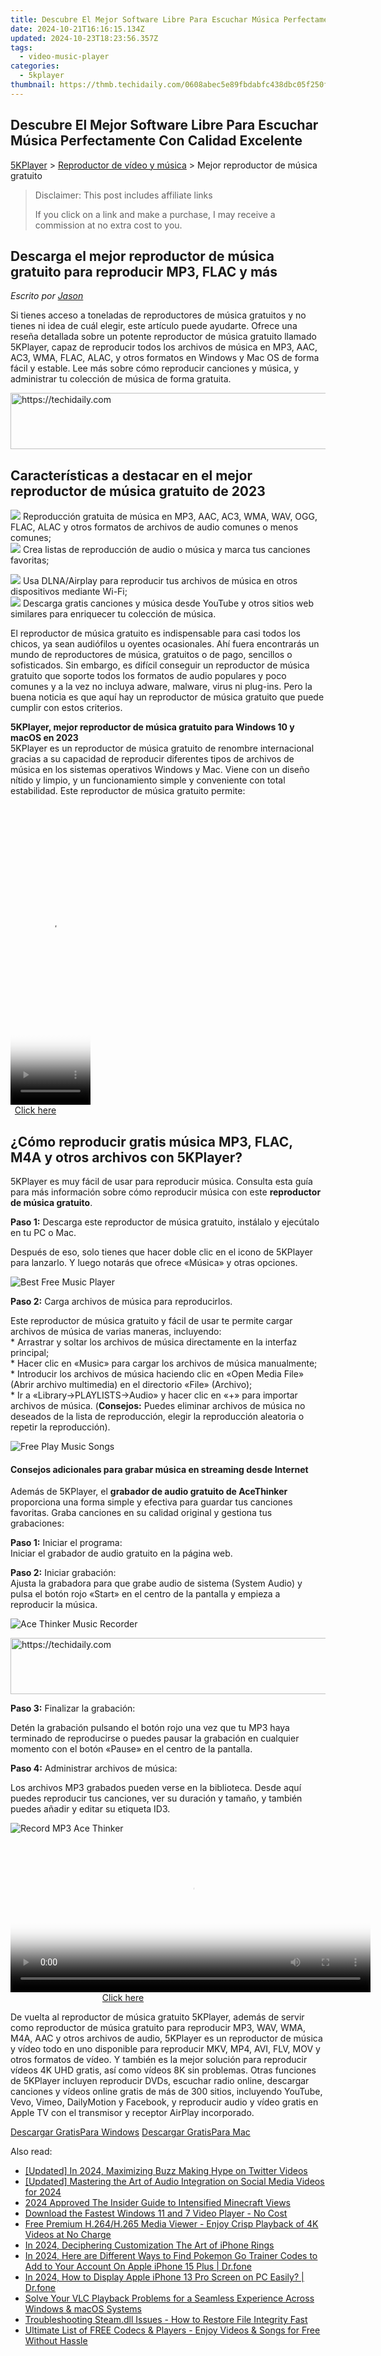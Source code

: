 ```yaml
---
title: Descubre El Mejor Software Libre Para Escuchar Música Perfectamente Con Calidad Excelente
date: 2024-10-21T16:16:15.134Z
updated: 2024-10-23T18:23:56.357Z
tags:
  - video-music-player
categories:
  - 5kplayer
thumbnail: https://thmb.techidaily.com/0608abec5e89fbdabfc438dbc05f250f26c6343ebf5ad117060d9466fac18ee3.jpg
---
```


## Descubre El Mejor Software Libre Para Escuchar Música Perfectamente Con Calidad Excelente

[5KPlayer](https://tools.techidaily.com/5kplayer/products/) \> [Reproductor de vídeo y música](https://tools.techidaily.com/5kplayer/video-music-player/) \> Mejor reproductor de música gratuito

>  Disclaimer: This post includes affiliate links
>
>  If you click on a link and make a purchase, I may receive a commission at no extra cost to you.
>

## Descarga el mejor reproductor de música gratuito para reproducir MP3, FLAC y más

 _Escrito por [Jason](https://www.quora.com/profile/Jason-Copper-1)_

Si tienes acceso a toneladas de reproductores de música gratuitos y no tienes ni idea de cuál elegir, este artículo puede ayudarte. Ofrece una reseña detallada sobre un potente reproductor de música gratuito llamado 5KPlayer, capaz de reproducir todos los archivos de música en MP3, AAC, AC3, WMA, FLAC, ALAC, y otros formatos en Windows y Mac OS de forma fácil y estable. Lee más sobre cómo reproducir canciones y música, y administrar tu colección de música de forma gratuita.

<!-- affiliate ads begin -->
<a href="https://appsumo.8odi.net/c/5597632/2129738/7443" target="_top" id="2129738">
  <img src="//a.impactradius-go.com/display-ad/7443-2129738" border="0" alt="https://techidaily.com" width="728" height="90"/>
</a>
<img height="0" width="0" src="https://appsumo.8odi.net/i/5597632/2129738/7443" style="position:absolute;visibility:hidden;" border="0" />
<!-- affiliate ads end -->

## Características a destacar en el mejor reproductor de música gratuito de 2023

![](https://www.5kplayer.com/video-music-player-es/img/check-mp-0224.png) Reproducción gratuita de música en MP3, AAC, AC3, WMA, WAV, OGG, FLAC, ALAC y otros formatos de archivos de audio comunes o menos comunes;  
![](https://www.5kplayer.com/video-music-player-es/img/check-mp-0224.png) Crea listas de reproducción de audio o música y marca tus canciones favoritas;  

![](https://www.5kplayer.com/video-music-player-es/img/check-mp-0224.png) Usa DLNA/Airplay para reproducir tus archivos de música en otros dispositivos mediante Wi-Fi;  
![](https://www.5kplayer.com/video-music-player-es/img/check-mp-0224.png) Descarga gratis canciones y música desde YouTube y otros sitios web similares para enriquecer tu colección de música.

El reproductor de música gratuito es indispensable para casi todos los chicos, ya sean audiófilos u oyentes ocasionales. Ahí fuera encontrarás un mundo de reproductores de música, gratuitos o de pago, sencillos o sofisticados. Sin embargo, es difícil conseguir un reproductor de música gratuito que soporte todos los formatos de audio populares y poco comunes y a la vez no incluya adware, malware, virus ni plug-ins. Pero la buena noticia es que aquí hay un reproductor de música gratuito que puede cumplir con estos criterios.

**5KPlayer, mejor reproductor de música gratuito para Windows 10 y macOS en 2023**  
 5KPlayer es un reproductor de música gratuito de renombre internacional gracias a su capacidad de reproducir diferentes tipos de archivos de música en los sistemas operativos Windows y Mac. Viene con un diseño nítido y limpio, y un funcionamiento simple y conveniente con total estabilidad. Este reproductor de música gratuito permite: 

<!-- affiliate ads begin -->
<span id="1975503">
					<video width="128" height="480" style="cursor:pointer"
           poster="//a.impactradius-go.com/display-clicktoplayimage/1975503.png"
           onclick="if(!this.playClicked){this.play();this.setAttribute('controls',true);this.playClicked=true;}">
	   <source src="//a.impactradius-go.com/display-ad/22993-1975503">
	   <img src="//a.impactradius-go.com/display-clicktoplayimage/1975503.png" style="border: none; height: 100%; width: 100%; object-fit: contain">
	</video>
	<div style="width:80px;text-align:center"><a href="javascript:window.open(decodeURIComponent('https%3A%2F%2Fhomestyler.sjv.io%2Fc%2F5597632%2F1975503%2F22993'), '_blank');void(0);">Click here</a></div>
</span>
<img height="0" width="0" src="https://imp.pxf.io/i/5597632/1975503/22993" style="position:absolute;visibility:hidden;" border="0" />
<!-- affiliate ads end -->

## ¿Cómo reproducir gratis música MP3, FLAC, M4A y otros archivos con 5KPlayer?

5KPlayer es muy fácil de usar para reproducir música. Consulta esta guía para más información sobre cómo reproducir música con este **reproductor de música gratuito**.

**Paso 1:** Descarga este reproductor de música gratuito, instálalo y ejecútalo en tu PC o Mac. 

Después de eso, solo tienes que hacer doble clic en el icono de 5KPlayer para lanzarlo. Y luego notarás que ofrece «Música» y otras opciones.

![Best Free Music Player](https://www.5kplayer.com/video-music-player-es/../video-music-player/img/free-music-player.jpg) 

**Paso 2:** Carga archivos de música para reproducirlos.

Este reproductor de música gratuito y fácil de usar te permite cargar archivos de música de varias maneras, incluyendo:  
 \* Arrastrar y soltar los archivos de música directamente en la interfaz principal;  
 \* Hacer clic en «Music» para cargar los archivos de música manualmente;  
 \* Introducir los archivos de música haciendo clic en «Open Media File» (Abrir archivo multimedia) en el directorio «File» (Archivo);  
 \* Ir a «Library->PLAYLISTS->Audio» y hacer clic en «+» para importar archivos de música. (**Consejos:** Puedes eliminar archivos de música no deseados de la lista de reproducción, elegir la reproducción aleatoria o repetir la reproducción).

![Free Play Music Songs](https://www.5kplayer.com/video-music-player-es/../video-music-player/img/flac-music-player.jpg) 

#### **Consejos adicionales para grabar música en streaming desde Internet**

Además de 5KPlayer, el **grabador de audio gratuito de AceThinker** proporciona una forma simple y efectiva para guardar tus canciones favoritas. Graba canciones en su calidad original y gestiona tus grabaciones:

**Paso 1:** Iniciar el programa:  
 Iniciar el grabador de audio gratuito en la página web.

**Paso 2:** Iniciar grabación:  
 Ajusta la grabadora para que grabe audio de sistema (System Audio) y pulsa el botón rojo «Start» en el centro de la pantalla y empieza a reproducir la música.

![Ace Thinker Music Recorder](https://www.5kplayer.com/video-music-player-es/../video-music-player/img/ace-thinker-record-music.jpg) 

<!-- affiliate ads begin -->
<a href="https://appsumo.8odi.net/c/5597632/2068407/7443" target="_top" id="2068407">
  <img src="//a.impactradius-go.com/display-ad/7443-2068407" border="0" alt="https://techidaily.com" width="728" height="90"/>
</a>
<img height="0" width="0" src="https://appsumo.8odi.net/i/5597632/2068407/7443" style="position:absolute;visibility:hidden;" border="0" />
<!-- affiliate ads end -->

**Paso 3:** Finalizar la grabación:

Detén la grabación pulsando el botón rojo una vez que tu MP3 haya terminado de reproducirse o puedes pausar la grabación en cualquier momento con el botón «Pause» en el centro de la pantalla.

**Paso 4:** Administrar archivos de música: 

Los archivos MP3 grabados pueden verse en la biblioteca. Desde aquí puedes reproducir tus canciones, ver su duración y tamaño, y también puedes añadir y editar su etiqueta ID3.

![Record MP3 Ace Thinker](https://www.5kplayer.com/video-music-player-es/../video-music-player/img/record-mp3-songs-ace-thinker.jpg) 

<!-- affiliate ads begin -->
<span id="1983573">
					<video width="576" height="240" style="cursor:pointer"
           poster="//a.impactradius-go.com/display-clicktoplayimage/1983573.png"
           onclick="if(!this.playClicked){this.play();this.setAttribute('controls',true);this.playClicked=true;}">
	   <source src="//a.impactradius-go.com/display-ad/22993-1983573">
	   <img src="//a.impactradius-go.com/display-clicktoplayimage/1983573.png" style="border: none; height: 100%; width: 100%; object-fit: contain">
	</video>
	<div style="width:360px;text-align:center"><a href="javascript:window.open(decodeURIComponent('https%3A%2F%2Fhomestyler.sjv.io%2Fc%2F5597632%2F1983573%2F22993'), '_blank');void(0);">Click here</a></div>
</span>
<img height="0" width="0" src="https://imp.pxf.io/i/5597632/1983573/22993" style="position:absolute;visibility:hidden;" border="0" />
<!-- affiliate ads end -->

De vuelta al reproductor de música gratuito 5KPlayer, además de servir como reproductor de música gratuito para reproducir MP3, WAV, WMA, M4A, AAC y otros archivos de audio, 5KPlayer es un reproductor de música y vídeo todo en uno disponible para reproducir MKV, MP4, AVI, FLV, MOV y otros formatos de vídeo. Y también es la mejor solución para reproducir vídeos 4K UHD gratis, así como vídeos 8K sin problemas. Otras funciones de 5KPlayer incluyen reproducir DVDs, escuchar radio online, descargar canciones y vídeos online gratis de más de 300 sitios, incluyendo YouTube, Vevo, Vimeo, DailyMotion y Facebook, y reproducir audio y vídeo gratis en Apple TV con el transmisor y receptor AirPlay incorporado.

[Descargar GratisPara Windows](https://tools.techidaily.com/5kplayer/products/) [Descargar GratisPara Mac](https://tools.techidaily.com/5kplayer/products/)

<ins class="adsbygoogle"
     style="display:block"
     data-ad-format="autorelaxed"
     data-ad-client="ca-pub-7571918770474297"
     data-ad-slot="1223367746"></ins>

<ins class="adsbygoogle"
     style="display:block"
     data-ad-client="ca-pub-7571918770474297"
     data-ad-slot="8358498916"
     data-ad-format="auto"
     data-full-width-responsive="true"></ins>

<span class="atpl-alsoreadstyle">Also read:</span>
<div><ul>
<li><a href="https://vimeo-videos.techidaily.com/updated-in-2024-maximizing-buzz-making-hype-on-twitter-videos/"><u>[Updated] In 2024, Maximizing Buzz Making Hype on Twitter Videos</u></a></li>
<li><a href="https://facebook-video-recording.techidaily.com/updated-mastering-the-art-of-audio-integration-on-social-media-videos-for-2024/"><u>[Updated] Mastering the Art of Audio Integration on Social Media Videos for 2024</u></a></li>
<li><a href="https://some-guidance.techidaily.com/2024-approved-the-insider-guide-to-intensified-minecraft-views/"><u>2024 Approved The Insider Guide to Intensified Minecraft Views</u></a></li>
<li><a href="https://video-ai-editor.techidaily.com/download-the-fastest-windows-11-and-7-video-player-no-cost/"><u>Download the Fastest Windows 11 and 7 Video Player - No Cost</u></a></li>
<li><a href="https://video-ai-editor.techidaily.com/free-premium-h264h265-media-viewer-enjoy-crisp-playback-of-4k-videos-at-no-charge/"><u>Free Premium H.264/H.265 Media Viewer - Enjoy Crisp Playback of 4K Videos at No Charge</u></a></li>
<li><a href="https://vp-tips.techidaily.com/in-2024-deciphering-customization-the-art-of-iphone-rings/"><u>In 2024, Deciphering Customization The Art of iPhone Rings</u></a></li>
<li><a href="https://ios-pokemon-go.techidaily.com/in-2024-here-are-different-ways-to-find-pokemon-go-trainer-codes-to-add-to-your-account-on-apple-iphone-15-plus-drfone-by-drfone-virtual-ios/"><u>In 2024, Here are Different Ways to Find Pokemon Go Trainer Codes to Add to Your Account On Apple iPhone 15 Plus | Dr.fone</u></a></li>
<li><a href="https://screen-mirror.techidaily.com/in-2024-how-to-display-apple-iphone-13-pro-screen-on-pc-easily-drfone-by-drfone-ios/"><u>In 2024, How to Display Apple iPhone 13 Pro Screen on PC Easily? | Dr.fone</u></a></li>
<li><a href="https://video-ai-editor.techidaily.com/solve-your-vlc-playback-problems-for-a-seamless-experience-across-windows-and-macos-systems/"><u>Solve Your VLC Playback Problems for a Seamless Experience Across Windows & macOS Systems</u></a></li>
<li><a href="https://techtrends.techidaily.com/troubleshooting-steamdll-issues-how-to-restore-file-integrity-fast/"><u>Troubleshooting Steam.dll Issues - How to Restore File Integrity Fast</u></a></li>
<li><a href="https://video-ai-editor.techidaily.com/ultimate-list-of-free-codecs-and-players-enjoy-videos-and-songs-for-free-without-hassle/"><u>Ultimate List of FREE Codecs & Players - Enjoy Videos & Songs for Free Without Hassle</u></a></li>
</ul></div>

